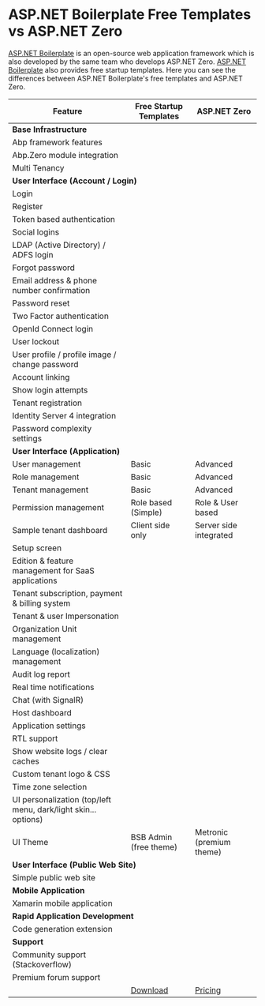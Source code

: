 <h1>ASP.NET Boilerplate Free Templates vs ASP.NET Zero</h1>

[ASP.NET Boilerplate](<https://aspnetboilerplate.com/>) is an open-source web application framework which is also developed by the same team who develops ASP.NET Zero. [ASP.NET Boilerplate](<https://aspnetboilerplate.com/>) also provides free startup templates. Here you can see the differences between ASP.NET Boilerplate's free templates and ASP.NET Zero.

<table class="table" id="TemplateComparisonTable">
<thead>
<tr>
	<th>Feature</th>
	<th>Free Startup Templates</th>
	<th>ASP.NET Zero</th>
</tr>
</thead>
<tbody>
<tr>
<td colspan="3"><strong>Base Infrastructure</strong></td>
</tr>

<tr>
<td>Abp framework features</td>
<td><i class="fa fa-check text-success"></i></td><td><i class="fa fa-check text-success"></i></td></tr>
<tr>
<td>Abp.Zero module integration</td>
<td><i class="fa fa-check text-success"></i></td><td><i class="fa fa-check text-success"></i></td></tr>
<tr>
<td>Multi Tenancy</td>
<td><i class="fa fa-check text-success"></i></td><td><i class="fa fa-check text-success"></i></td></tr>
<tr>
<td colspan="3"><strong>User Interface (Account / Login)</strong></td>
</tr>
<tr>
<td>Login</td>
<td><i class="fa fa-check text-success"></i></td>
<td><i class="fa fa-check text-success"></i></td></tr>
<tr>
<td>Register</td>
<td><i class="fa fa-check text-success"></i></td>
<td><i class="fa fa-check text-success"></i></td>
</tr>
<tr>
<td>Token based authentication</td>
<td><i class="fa fa-check text-success"></i></td>
<td><i class="fa fa-check text-success"></i></td>
</tr>
<tr>
<td>Social logins</td>
<td><i class="fa fa-minus text-secondary"></i></td>
<td><i class="fa fa-check text-success"></i></td>	
</tr>
<tr>
<td>LDAP (Active Directory) / ADFS login</td>
<td><i class="fa fa-minus text-secondary"></i></td>
<td><i class="fa fa-check text-success"></i></td>	</tr>
<tr>
<td>Forgot password</td>
<td><i class="fa fa-minus text-secondary"></i></td>
<td><i class="fa fa-check text-success"></i></td></tr>
<tr>
<td>Email address &amp; phone number confirmation</td>
<td><i class="fa fa-minus text-secondary"></i></td>
<td><i class="fa fa-check text-success"></i></td></tr>
<tr>
<td>Password reset</td>
<td><i class="fa fa-minus text-secondary"></i></td>
<td><i class="fa fa-check text-success"></i></td></tr>
<tr>
<td>Two Factor authentication</td>
<td><i class="fa fa-minus text-secondary"></i></td>
<td><i class="fa fa-check text-success"></i></td></tr>
<tr>
<td>OpenId Connect login</td>
<td><i class="fa fa-minus text-secondary"></i></td>
<td><i class="fa fa-check text-success"></i></td></tr>
<tr>
<td>User lockout</td>
<td><i class="fa fa-minus text-secondary"></i></td>
<td><i class="fa fa-check text-success"></i></td></tr>
<tr>
<td>User profile / profile image / change password</td>
<td><i class="fa fa-minus text-secondary"></i></td>
<td><i class="fa fa-check text-success"></i></td></tr>
<tr>
<td>Account linking</td>
<td><i class="fa fa-minus text-secondary"></i></td>
<td><i class="fa fa-check text-success"></i></td></tr>
<tr>
<td>Show login attempts</td>
<td><i class="fa fa-minus text-secondary"></i></td>
<td><i class="fa fa-check text-success"></i></td></tr>
<tr>
<td>Tenant registration</td>
<td><i class="fa fa-minus text-secondary"></i></td>
<td><i class="fa fa-check text-success"></i></td></tr>
<tr>
<td>Identity Server 4 integration</td>
<td><i class="fa fa-minus text-secondary"></i></td>
<td><i class="fa fa-check text-success"></i></td></tr>
<tr>
<td>Password complexity settings</td>
<td><i class="fa fa-minus text-secondary"></i></td>
<td><i class="fa fa-check text-success"></i></td></tr>
<tr>
<td colspan="3"><strong>User Interface (Application)</strong></td>
</tr>
	<tr>
<td>User management</td>
<td>Basic</td>
<td>Advanced</td>
	</tr>
	<tr>
<td>Role management</td>
<td>Basic</td>
<td>Advanced</td>
	</tr>
	<tr>
<td>Tenant management</td>
<td>Basic</td>
<td>Advanced</td>
	</tr>
	<tr>
<td>Permission management</td>
<td>Role based (Simple)</td>
<td>Role &amp; User based</td>
	</tr>
	<tr>
<td>Sample tenant dashboard</td>
<td>Client side only</td>
<td>Server side integrated</td>
	</tr>
	<tr>
<td>Setup screen</td>
<td><i class="fa fa-minus text-secondary"></i></td>
<td><i class="fa fa-check text-success"></i></td>
	</tr>
<tr>
<td>Edition &amp; feature management for SaaS applications</td>
<td><i class="fa fa-minus text-secondary"></i></td>
<td><i class="fa fa-check text-success"></i></td></tr>
	<tr>
<td>Tenant subscription, payment &amp; billing system</td>
<td><i class="fa fa-minus text-secondary"></i></td>
<td><i class="fa fa-check text-success"></i></td>	</tr>
<tr>
<td>Tenant &amp; user Impersonation</td>
<td><i class="fa fa-minus text-secondary"></i></td>
<td><i class="fa fa-check text-success"></i></td></tr>
<tr>
<td>Organization Unit management</td>
<td><i class="fa fa-minus text-secondary"></i></td>
<td><i class="fa fa-check text-success"></i></td></tr>
<tr>
<td>Language (localization) management</td>
<td><i class="fa fa-minus text-secondary"></i></td>
<td><i class="fa fa-check text-success"></i></td></tr>
<tr>
<td>Audit log report</td>
<td><i class="fa fa-minus text-secondary"></i></td>
<td><i class="fa fa-check text-success"></i></td></tr>
	<tr>
<td>Real time notifications</td>
<td><i class="fa fa-minus text-secondary"></i></td>
<td><i class="fa fa-check text-success"></i></td>	</tr>
	<tr>
<td>Chat (with SignalR)</td>
<td><i class="fa fa-minus text-secondary"></i></td>
<td><i class="fa fa-check text-success"></i></td>	</tr>
	<tr>
<td>Host dashboard</td>
<td><i class="fa fa-minus text-secondary"></i></td>
<td><i class="fa fa-check text-success"></i></td>	</tr>
<tr>
<td>Application settings</td>
<td><i class="fa fa-minus text-secondary"></i></td>
<td><i class="fa fa-check text-success"></i></td></tr>
<tr>
<td>RTL support</td>
<td><i class="fa fa-minus text-secondary"></i></td>
<td><i class="fa fa-check text-success"></i></td></tr>
<tr>
<td>Show website logs / clear caches</td>
<td><i class="fa fa-minus text-secondary"></i></td>
<td><i class="fa fa-check text-success"></i></td></tr>
<tr>
<td>Custom tenant logo &amp; CSS</td>
<td><i class="fa fa-minus text-secondary"></i></td>
<td><i class="fa fa-check text-success"></i></td></tr>
<tr>
<td>Time zone selection</td>
<td><i class="fa fa-minus text-secondary"></i></td>
<td><i class="fa fa-check text-success"></i></td></tr>
<tr>
<td>UI personalization (top/left menu, dark/light skin... options)</td>
<td><i class="fa fa-minus text-secondary"></i></td>
<td><i class="fa fa-check text-success"></i></td></tr>
	<tr>
<td>UI Theme</td>
<td>BSB Admin (free theme)</td>
<td>Metronic (premium theme)</td>
	</tr>
<tr>
<td colspan="3"><strong>User Interface (Public Web Site)</strong></td>
</tr>
<tr>
<td>Simple public web site</td>
<td><i class="fa fa-minus text-secondary"></i></td>
<td><i class="fa fa-check text-success"></i></td></tr>
<tr>
<td colspan="3"><strong>Mobile Application</strong></td>
</tr>
<tr>
<td>Xamarin mobile application</td>
<td><i class="fa fa-minus text-secondary"></i></td>
<td><i class="fa fa-check text-success"></i></td></tr>
<tr>
<tr>
<td colspan="3"><strong>Rapid Application Development</strong></td>
</tr>
<tr>
<td>Code generation extension</td>
<td><i class="fa fa-minus text-secondary"></i></td>
<td><i class="fa fa-check text-success"></i></td></tr>
<tr>
<td colspan="3"><strong>Support</strong></td>
</tr>
<tr>
<td>Community support (Stackoverflow)</td>
<td><i class="fa fa-check text-success"></i></td><td><i class="fa fa-check text-success"></i></td></tr>
<tr>
<td>Premium forum support</td>
<td><i class="fa fa-minus text-secondary"></i></td>
<td><i class="fa fa-check text-success"></i></td></tr>
<tr>
<td>&nbsp;</td>
<td><a class="btn btn-default btn-sm" href="https://aspnetboilerplate.com/Templates" target="_blank">Download</a></td>
<td><a class="btn btn-default btn-sm" href="https://aspnetzero.com/Pricing">Pricing</a></td>
</tr>
</tbody>
</table>